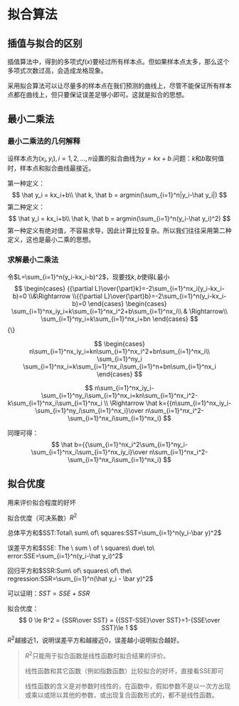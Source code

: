 # 拟合算法

## 插值与拟合的区别

插值算法中，得到的多项式$f(x)$要经过所有样本点。但如果样本点太多，那么这个多项式次数过高，会造成龙格现象。

采用拟合算法可以让尽量多的样本点在我们预测的曲线上，尽管不能保证所有样本点都在曲线上，但只要保证误差足够小即可。这就是拟合的思想。

## 最小二乘法

### 最小二乘法的几何解释

设样本点为$(x_i,y_i),i=1,2,\dots,n$设置的拟合曲线为$y=kx+b$.问题：$k$和$b$取何值时，样本点和拟合曲线最接近。

第一种定义：
$$
\hat y_i = kx_i+b\\
\hat k, \hat b = argmin(\sum_{i=1}^n|y_i-\hat y_i|)
$$
第二种定义：
$$
\hat y_i = kx_i+b\\
\hat k, \hat b = argmin(\sum_{i=1}^n(y_i-\hat y_i)^2)
$$
第一种定义有绝对值，不容易求导，因此计算比较复杂。所以我们往往采用第二种定义，这也是最小二乘的思想。

### 求解最小二乘法

令$L=\sum_{i=1}^n(y_i-kx_i-b)^2$，现要找$k,b$使得$L$最小
$$
\begin{cases}
{{\partial L}\over{\part}k}=-2\sum_{i=1}^nx_i(y_i-kx_i-b)=0
\\&\Rightarrow
\\{{\partial L}\over{\part}b}=-2\sum_{i=1}^n(y_i-kx_i-b)=0 
\end{cases}
\begin{cases}
\sum_{i=1}^nx_iy_i=k\sum_{i=1}^nx_i^2+b\sum_{i=1}^nx_i\\
& \Rightarrow\\
\sum_{i=1}^ny_i=k\sum_{i=1}^nx_i+bn
\end{cases}
$$ {\\}

$$
\begin{cases}
n\sum_{i=1}^nx_iy_i=kn\sum_{i=1}^nx_i^2+bn\sum_{i=1}^nx_i\\
\sum_{i=1}^ny_i \sum_{i=1}^nx_i=k\sum_{i=1}^nx_i\sum_{i=1}^n+bn\sum_{i=1}^nx_i
\end{cases}
$$

$$
n\sum_{i=1}^nx_iy_i-\sum_{i=1}^ny_i\sum_{i=1}^nx_i=kn\sum_{i=1}^nx_i^2-k\sum_{i=1}^nx_i\sum_{i=1}^nx_i \\
\Rightarrow \hat k={{n\sum_{i=1}^nx_iy_i-\sum_{i=1}^ny_i\sum_{i=1}^nx_i}\over n\sum_{i=1}^nx_i^2-\sum_{i=1}^nx_i\sum_{i=1}^nx_i}
$$

同理可得：
$$
\hat b={{\sum_{i=1}^nx_i^2\sum_{i=1}^ny_i-\sum_{i=1}^nx_i\sum_{i=1}^nx_iy_i}\over n\sum_{i=1}^nx_i^2-\sum_{i=1}^nx_i\sum_{i=1}^nx_i}
$$

## 拟合优度

用来评价拟合程度的好坏

拟合优度（可决系数）$R^2$

总体平方和$SST:Total\ sum\ of\ squares:SST=\sum_{i=1}^n(y_i-\bar y)^2$

误差平方和$SSE: The \ sum \ of \ squares\ due\ to\ error:SSE=\sum_{i=1}^n(y_i-\hat y_i)^2$

回归平方和$SSR:Sum\ of\ squares\ of\ the\ regression:SSR=\sum_{i=1}^n(\hat y_i - \bar y)^2$

可以证明：$SST=SSE+SSR$

拟合优度：
$$
0 \le R^2 = {SSR\over SST} = {{SST-SSE}\over SST}=1-{SSE\over SST}\le 1
$$
$R^2$越接近1，说明误差平方和越接近0，误差越小说明拟合越好。

> $R^2$只能用于拟合函数是线性函数时拟合结果的评价。
>
> 线性函数和其它函数（例如指数函数）比较拟合的好坏，直接看SSE即可
>
> 线性函数的含义是对参数时线性的，在函数中，假如参数不是以一次方出现或乘以或除以其他的参数，或出现复合函数形式的，都不是线性函数。
